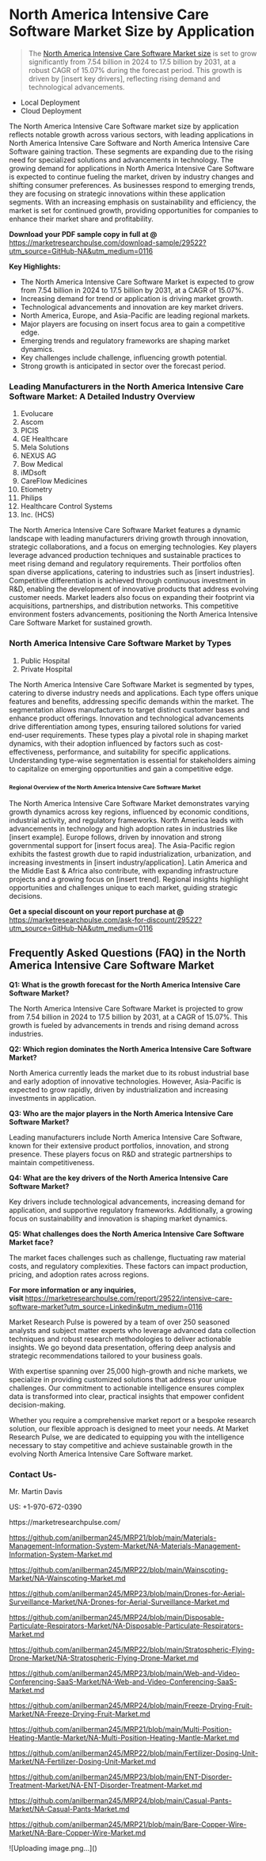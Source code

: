 <h1>North America Intensive Care Software Market&nbsp;Size by Application</h1><blockquote><p>The <a href="https://marketresearchpulse.com/download-sample/29522?utm_source=GitHub-NA&amp;utm_medium=0116">North America Intensive Care Software Market size</a> is set to grow significantly from 7.54 billion in 2024 to 17.5 billion by 2031, at a robust CAGR of 15.07% during the forecast period. This growth is driven by [insert key drivers], reflecting rising demand and technological advancements.</p></blockquote><ul><li>Local Deployment<li> Cloud Deployment</li></ul><p>The North America Intensive Care Software market size by application reflects notable growth across various sectors, with leading applications in North America Intensive Care Software and North America Intensive Care Software gaining traction. These segments are expanding due to the rising need for specialized solutions and advancements in technology. The growing demand for applications in North America Intensive Care Software is expected to continue fueling the market, driven by industry changes and shifting consumer preferences. As businesses respond to emerging trends, they are focusing on strategic innovations within these application segments. With an increasing emphasis on sustainability and efficiency, the market is set for continued growth, providing opportunities for companies to enhance their market share and profitability.</p><p><strong>Download your PDF sample copy in full at @ </strong><a href="https://marketresearchpulse.com/download-sample/29522?utm_source=GitHub-NA&amp;utm_medium=0116">https://marketresearchpulse.com/download-sample/29522?utm_source=GitHub-NA&amp;utm_medium=0116</a></p><p><strong>Key Highlights: </strong></p><ul><li>The North America Intensive Care Software Market is expected to grow from 7.54 billion in 2024 to 17.5 billion by 2031, at a CAGR of 15.07%.</li><li>Increasing demand for trend or application is driving market growth.</li><li>Technological advancements and innovation are key market drivers.</li><li>North America, Europe, and Asia-Pacific are leading regional markets.</li><li>Major players are focusing on insert focus area to gain a competitive edge.</li><li>Emerging trends and regulatory frameworks are shaping market dynamics.</li><li>Key challenges include challenge, influencing growth potential.</li><li>Strong growth is anticipated in sector over the forecast period.</li></ul><h3>Leading Manufacturers in the North America Intensive Care Software Market: A Detailed Industry Overview</h3><ol><li>Evolucare</li><li>Ascom</li><li>PICIS</li><li>GE Healthcare</li><li>Mela Solutions</li><li>NEXUS AG</li><li>Bow Medical</li><li>iMDsoft</li><li>CareFlow Medicines</li><li>Etiometry</li><li>Philips</li><li>Healthcare Control Systems</li><li>Inc. (HCS)</li></ol><div class="flex max-w-full flex-col flex-grow"><div class="min-h-8 text-message flex w-full flex-col items-end gap-2 whitespace-normal break-words [.text-message+&amp;]:mt-5" dir="auto" data-message-author-role="assistant" data-message-id="fd8432e4-4910-450d-b182-61b7bfb0a01f" data-message-model-slug="gpt-4o"><div class="flex w-full flex-col gap-1 empty:hidden first:pt-[3px]"><div class="markdown prose w-full break-words dark:prose-invert light"><p>The North America Intensive Care Software Market features a dynamic landscape with leading manufacturers driving growth through innovation, strategic collaborations, and a focus on emerging technologies. Key players leverage advanced production techniques and sustainable practices to meet rising demand and regulatory requirements. Their portfolios often span diverse applications, catering to industries such as [insert industries]. Competitive differentiation is achieved through continuous investment in R&amp;D, enabling the development of innovative products that address evolving customer needs. Market leaders also focus on expanding their footprint via acquisitions, partnerships, and distribution networks. This competitive environment fosters advancements, positioning the North America Intensive Care Software Market for sustained growth.</p></div></div></div></div><h3>North America Intensive Care Software Market by Types</h3><ol><li>Public Hospital<li> Private Hospital</li></ol><div class="flex max-w-full flex-col flex-grow"><div class="min-h-8 text-message flex w-full flex-col items-end gap-2 whitespace-normal break-words [.text-message+&amp;]:mt-5" dir="auto" data-message-author-role="assistant" data-message-id="084470be-0bb7-4664-bddf-5156b4f41249" data-message-model-slug="gpt-4o-mini"><div class="flex w-full flex-col gap-1 empty:hidden first:pt-[3px]"><div class="markdown prose w-full break-words dark:prose-invert light"><p>The North America Intensive Care Software Market is segmented by types, catering to diverse industry needs and applications. Each type offers unique features and benefits, addressing specific demands within the market. The segmentation allows manufacturers to target distinct customer bases and enhance product offerings. Innovation and technological advancements drive differentiation among types, ensuring tailored solutions for varied end-user requirements. These types play a pivotal role in shaping market dynamics, with their adoption influenced by factors such as cost-effectiveness, performance, and suitability for specific applications. Understanding type-wise segmentation is essential for stakeholders aiming to capitalize on emerging opportunities and gain a competitive edge.</p></div></div></div></div><h3><span style="font-size: 11px;">Regional Overview of the North America Intensive Care Software Market</span></h3><div class="flex max-w-full flex-col flex-grow"><div class="min-h-8 text-message flex w-full flex-col items-end gap-2 whitespace-normal break-words [.text-message+&amp;]:mt-5" dir="auto" data-message-author-role="assistant" data-message-id="e9038762-ce64-4e30-91c9-9bd413514231" data-message-model-slug="gpt-4o-mini"><div class="flex w-full flex-col gap-1 empty:hidden first:pt-[3px]"><div class="markdown prose w-full break-words dark:prose-invert light"><p>The North America Intensive Care Software Market demonstrates varying growth dynamics across key regions, influenced by economic conditions, industrial activity, and regulatory frameworks. North America leads with advancements in technology and high adoption rates in industries like [insert example]. Europe follows, driven by innovation and strong governmental support for [insert focus area]. The Asia-Pacific region exhibits the fastest growth due to rapid industrialization, urbanization, and increasing investments in [insert industry/application]. Latin America and the Middle East &amp; Africa also contribute, with expanding infrastructure projects and a growing focus on [insert trend]. Regional insights highlight opportunities and challenges unique to each market, guiding strategic decisions.</p></div></div></div></div><p><strong>Get a special discount on your report purchase at @ </strong><a href="https://marketresearchpulse.com/ask-for-discount/29522?utm_source=GitHub-NA&amp;utm_medium=0116">https://marketresearchpulse.com/ask-for-discount/29522?utm_source=GitHub-NA&amp;utm_medium=0116</a></p><h2>Frequently Asked Questions (FAQ) in the North America Intensive Care Software Market</h2><p><strong>Q1: What is the growth forecast for the North America Intensive Care Software Market?</strong></p><p>The North America Intensive Care Software Market is projected to grow from 7.54 billion in 2024 to 17.5 billion by 2031, at a CAGR of 15.07%. This growth is fueled by advancements in trends and rising demand across industries.</p><p><strong>Q2: Which region dominates the North America Intensive Care Software Market?</strong></p><p>North America currently leads the market due to its robust industrial base and early adoption of innovative technologies. However, Asia-Pacific is expected to grow rapidly, driven by industrialization and increasing investments in application.</p><p><strong>Q3: Who are the major players in the North America Intensive Care Software Market?</strong></p><p>Leading manufacturers include North America Intensive Care Software, known for their extensive product portfolios, innovation, and strong presence. These players focus on R&amp;D and strategic partnerships to maintain competitiveness.</p><p><strong>Q4: What are the key drivers of the North America Intensive Care Software Market?</strong></p><p>Key drivers include technological advancements, increasing demand for application, and supportive regulatory frameworks. Additionally, a growing focus on sustainability and innovation is shaping market dynamics.</p><p><strong>Q5: What challenges does the North America Intensive Care Software Market face?</strong></p><p>The market faces challenges such as challenge, fluctuating raw material costs, and regulatory complexities. These factors can impact production, pricing, and adoption rates across regions.</p><p><strong>For more information or any inquiries, visit&nbsp;</strong><a href="https://marketresearchpulse.com/report/29522/intensive-care-software-market?utm_source=Linkedin&utm_medium=0116">https://marketresearchpulse.com/report/29522/intensive-care-software-market?utm_source=Linkedin&utm_medium=0116</a></p><p>Market Research Pulse is powered by a team of over 250 seasoned analysts and subject matter experts who leverage advanced data collection techniques and robust research methodologies to deliver actionable insights. We go beyond data presentation, offering deep analysis and strategic recommendations tailored to your business goals.</p><p>With expertise spanning over 25,000 high-growth and niche markets, we specialize in providing customized solutions that address your unique challenges. Our commitment to actionable intelligence ensures complex data is transformed into clear, practical insights that empower confident decision-making.</p><p>Whether you require a comprehensive market report or a bespoke research solution, our flexible approach is designed to meet your needs. At Market Research Pulse, we are dedicated to equipping you with the intelligence necessary to stay competitive and achieve sustainable growth in the evolving North America Intensive Care Software market.</p><h3><strong>Contact Us-</strong></h3><p>Mr. Martin Davis</p><p>US: +1-970-672-0390</p><p>https://marketresearchpulse.com/</p><p><a href="https://github.com/anilberman245/MRP21/blob/main/Materials-Management-Information-System-Market/NA-Materials-Management-Information-System-Market.md">https://github.com/anilberman245/MRP21/blob/main/Materials-Management-Information-System-Market/NA-Materials-Management-Information-System-Market.md</a></p><p><a href="https://github.com/anilberman245/MRP22/blob/main/Wainscoting-Market/NA-Wainscoting-Market.md">https://github.com/anilberman245/MRP22/blob/main/Wainscoting-Market/NA-Wainscoting-Market.md</a></p><p><a href="https://github.com/anilberman245/MRP23/blob/main/Drones-for-Aerial-Surveillance-Market/NA-Drones-for-Aerial-Surveillance-Market.md">https://github.com/anilberman245/MRP23/blob/main/Drones-for-Aerial-Surveillance-Market/NA-Drones-for-Aerial-Surveillance-Market.md</a></p><p><a href="https://github.com/anilberman245/MRP24/blob/main/Disposable-Particulate-Respirators-Market/NA-Disposable-Particulate-Respirators-Market.md">https://github.com/anilberman245/MRP24/blob/main/Disposable-Particulate-Respirators-Market/NA-Disposable-Particulate-Respirators-Market.md</a></p><p><a href="https://github.com/anilberman245/MRP22/blob/main/Stratospheric-Flying-Drone-Market/NA-Stratospheric-Flying-Drone-Market.md">https://github.com/anilberman245/MRP22/blob/main/Stratospheric-Flying-Drone-Market/NA-Stratospheric-Flying-Drone-Market.md</a></p><p><a href="https://github.com/anilberman245/MRP23/blob/main/Web-and-Video-Conferencing-SaaS-Market/NA-Web-and-Video-Conferencing-SaaS-Market.md">https://github.com/anilberman245/MRP23/blob/main/Web-and-Video-Conferencing-SaaS-Market/NA-Web-and-Video-Conferencing-SaaS-Market.md</a></p><p><a href="https://github.com/anilberman245/MRP24/blob/main/Freeze-Drying-Fruit-Market/NA-Freeze-Drying-Fruit-Market.md">https://github.com/anilberman245/MRP24/blob/main/Freeze-Drying-Fruit-Market/NA-Freeze-Drying-Fruit-Market.md</a></p><p><a href="https://github.com/anilberman245/MRP21/blob/main/Multi-Position-Heating-Mantle-Market/NA-Multi-Position-Heating-Mantle-Market.md">https://github.com/anilberman245/MRP21/blob/main/Multi-Position-Heating-Mantle-Market/NA-Multi-Position-Heating-Mantle-Market.md</a></p><p><a href="https://github.com/anilberman245/MRP22/blob/main/Fertilizer-Dosing-Unit-Market/NA-Fertilizer-Dosing-Unit-Market.md">https://github.com/anilberman245/MRP22/blob/main/Fertilizer-Dosing-Unit-Market/NA-Fertilizer-Dosing-Unit-Market.md</a></p><p><a href="https://github.com/anilberman245/MRP23/blob/main/ENT-Disorder-Treatment-Market/NA-ENT-Disorder-Treatment-Market.md">https://github.com/anilberman245/MRP23/blob/main/ENT-Disorder-Treatment-Market/NA-ENT-Disorder-Treatment-Market.md</a></p><p><a href="https://github.com/anilberman245/MRP24/blob/main/Casual-Pants-Market/NA-Casual-Pants-Market.md">https://github.com/anilberman245/MRP24/blob/main/Casual-Pants-Market/NA-Casual-Pants-Market.md</a></p><p><a href="https://github.com/anilberman245/MRP21/blob/main/Bare-Copper-Wire-Market/NA-Bare-Copper-Wire-Market.md">https://github.com/anilberman245/MRP21/blob/main/Bare-Copper-Wire-Market/NA-Bare-Copper-Wire-Market.md</a></p>
![Uploading image.png…]()
